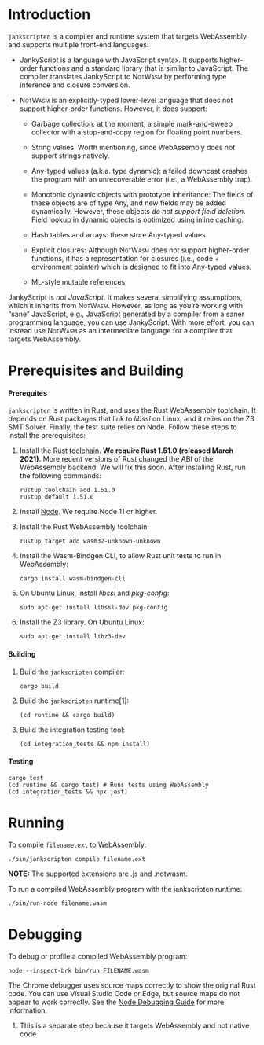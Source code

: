 # Introduction

`jankscripten` is a compiler and runtime system that targets WebAssembly
and supports multiple front-end languages:

  - JankyScript is a language with JavaScript syntax. It supports
    higher-order functions and a standard library that is similar to
    JavaScript. The compiler translates JankyScript to
    <span class="smallcaps">NotWasm</span> by performing type inference
    and closure conversion.

  - <span class="smallcaps">NotWasm</span> is an explicitly-typed
    lower-level language that does not support higher-order functions.
    However, it does support:
    
      - Garbage collection: at the moment, a simple mark-and-sweep
        collector with a stop-and-copy region for floating point
        numbers.
    
      - String values: Worth mentioning, since WebAssembly does not
        support strings natively.
    
      - Any-typed values (a.k.a. type dynamic): a failed downcast
        crashes the program with an unrecoverable error (i.e., a
        WebAssembly trap).
    
      - Monotonic dynamic objects with prototype inheritance: The fields
        of these objects are of type Any, and new fields may be added
        dynamically. However, these objects *do not support field
        deletion*. Field lookup in dynamic objects is optimized using
        inline caching.
    
      - Hash tables and arrays: these store Any-typed values.
    
      - Explicit closures: Although
        <span class="smallcaps">NotWasm</span> does not support
        higher-order functions, it has a representation for closures
        (i.e., code + environment pointer) which is designed to fit into
        Any-typed values.
    
      - ML-style mutable references

JankyScript is *not JavaScript*. It makes several simplifying
assumptions, which it inherits from
<span class="smallcaps">NotWasm</span>. However, as long as you’re
working with “sane” JavaScript, e.g., JavaScript generated by a compiler
from a saner programming language, you can use JankyScript. With more
effort, you can instead use <span class="smallcaps">NotWasm</span> as an
intermediate language for a compiler that targets WebAssembly.

# Prerequisites and Building

#### Prerequites

`jankscripten` is written in Rust, and uses the Rust WebAssembly
toolchain. It depends on Rust packages that link to *libssl* on Linux,
and it relies on the Z3 SMT Solver. Finally, the test suite relies on
Node. Follow these steps to install the prerequisites:

1.  Install the [Rust toolchain](https://rustup.rs/). **We require Rust
    1.51.0 (released March 2021).** More recent versions of Rust changed
    the ABI of the WebAssembly backend. We will fix this soon. After
    installing Rust, run the following commands:
    
        rustup toolchain add 1.51.0
        rustup default 1.51.0

2.  Install [Node](https://nodejs.org/en/). We require Node 11 or
    higher.

3.  Install the Rust WebAssembly toolchain:
    
        rustup target add wasm32-unknown-unknown

4.  Install the Wasm-Bindgen CLI, to allow Rust unit tests to run in
    WebAssembly:
    
        cargo install wasm-bindgen-cli

5.  On Ubuntu Linux, install *libssl* and *pkg-config*:
    
        sudo apt-get install libssl-dev pkg-config

6.  Install the Z3 library. On Ubuntu Linux:
    
        sudo apt-get install libz3-dev

#### Building

1.  Build the `jankscripten` compiler:
    
        cargo build

2.  Build the `jankscripten` runtime\[1\]:
    
        (cd runtime && cargo build)

3.  Build the integration testing tool:
    
        (cd integration_tests && npm install)

#### Testing

    cargo test
    (cd runtime && cargo test) # Runs tests using WebAssembly
    (cd integration_tests && npx jest)

# Running

To compile `filename.ext` to WebAssembly:

    ./bin/jankscripten compile filename.ext

**NOTE:** The supported extensions are .js and .notwasm.

To run a compiled WebAssembly program with the jankscripten runtime:

    ./bin/run-node filename.wasm

# Debugging

To debug or profile a compiled WebAssembly program:

    node --inspect-brk bin/run FILENAME.wasm

The Chrome debugger uses source maps correctly to show the original Rust
code. You can use Visual Studio Code or Edge, but source maps do not
appear to work correctly. See the [Node Debugging
Guide](https://nodejs.org/en/docs/guides/debugging-getting-started/) for
more information.

1.  This is a separate step because it targets WebAssembly and not
    native code
